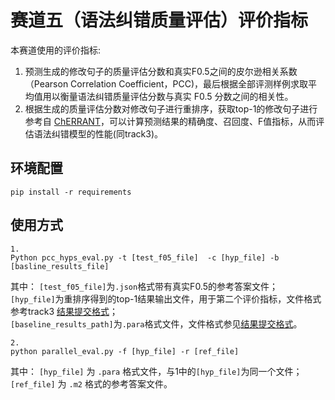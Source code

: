 # 赛道五（语法纠错质量评估）评价指标

本赛道使用的评价指标: 
1. 预测生成的修改句子的质量评估分数和真实F0.5之间的皮尔逊相关系数（Pearson Correlation Coefficient，PCC)，最后根据全部评测样例求取平均值用以衡量语法纠错质量评估分数与真实 F0.5 分数之间的相关性。
2. 根据生成的质量评估分数对修改句子进行重排序，获取top-1的修改句子进行参考自 [ChERRANT](https://github.com/HillZhang1999/MuCGEC/tree/main/scorers/ChERRANT)，可以计算预测结果的精确度、召回度、F值指标，从而评估语法纠错模型的性能(同track3)。

## 环境配置

```shell
pip install -r requirements
```

## 使用方式

```shell
1.
Python pcc_hyps_eval.py -t [test_f05_file]  -c [hyp_file] -b [basline_results_file]
```
其中： 
`[test_f05_file]`为`.json`格式带有真实F0.5的参考答案文件；   
`[hyp_file]`为重排序得到的top-1结果输出文件，用于第二个评价指标，文件格式参考track3 [结果提交格式](https://github.com/styxjedi/GEC-CTLC/blob/main/datasets/track3/README.md#2-%E7%BB%93%E6%9E%9C%E6%8F%90%E4%BA%A4%E6%A0%BC%E5%BC%8F)；   
`[baseline_results_path]`为`.para`格式文件，文件格式参见[结果提交格式](https://github.com/styxjedi/GEC-CTLC/blob/main/datasets/track5/README.md#2-%E7%BB%93%E6%9E%9C%E6%8F%90%E4%BA%A4%E6%A0%BC%E5%BC%8F)。

```shell
2. 
python parallel_eval.py -f [hyp_file] -r [ref_file]
```

其中： 
`[hyp_file]` 为 `.para` 格式文件，与1中的`[hyp_file]`为同一个文件；    
`[ref_file]` 为 `.m2` 格式的参考答案文件。

